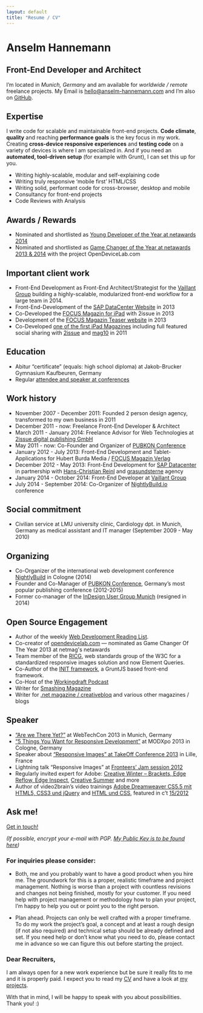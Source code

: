 ```yaml
---
layout: default
title: "Resume / CV"
---
```

# Anselm Hannemann

## Front-End Developer and Architect

<article class="hire">

I’m located in _Munich, Germany_ and am available for _worldwide / remote_ freelance projects. My Email is [hello@anselm-hannemann.com](mailto:hello@anselm-hannemann.com) and I’m also on [GitHub](https://github.com/anselmh/).

## Expertise

I write code for scalable and maintainable front-end projects. **Code climate**, **quality** and reaching **performance goals** is the key focus in my work. Creating **cross-device responsive experiences** and **testing code** on a variety of devices is where I am specialized in. And if you need an **automated, tool-driven setup** (for example with Grunt), I can set this up for you.

- Writing highly-scalable, modular and self-explaining code
- Writing truly responsive ‘mobile first’ HTML/CSS
- Writing solid, performant code for cross-browser, desktop and mobile
- Consultancy for front-end projects
- Code Reviews with Analysis

## Awards / Rewards

- Nominated and shortlisted as [Young Developer of the Year at netawards 2014](https://thenetawards.com/vote/young-developer/anselm-hannemann/)
- Nominated and shortlisted as [Game Changer of the Year at netawards 2013 &amp; 2014](https://thenetawards.com/vote/game-changer/open-device-lab/) with the project OpenDeviceLab.com

## Important client work

- Front-End Development as Front-End Architect/Strategist for the [Vaillant Group](http://www.vaillant-group.com/) building a highly-scalable, modularized front-end workflow for a large team in 2014.
- Front-End-Development of the [SAP DataCenter Website](http://www.sapdatacenter.com/en/#!) in 2013
- Co-Developed the [FOCUS Magazin for iPad](https://itunes.apple.com/us/app/focus-magazin/id548284324?mt=8) with 2issue in 2013
- Development of the [FOCUS Magazin Teaser website](http://media.focus-magazin.de/) in 2013
- Co-Developed [one of the first iPad Magazines](https://itunes.apple.com/de/app/monte-sommer-2011/id447344403) including full featured social sharing with [2issue](http://2issue.com/) and [mag10](http://mag10.my/) in 2011

## Education

- Abitur “certificate” (equals: high school diploma) at Jakob-Brucker Gymnasium Kaufbeuren, Germany
- Regular [attendee and speaker at conferences](http://lanyrd.com/profile/anselmhannemann/past/)

## Work history

- November 2007 - December 2011: Founded 2 person design agency, transformed to my own business in 2011
- December 2011 - now: Freelance Front-End Developer & Architect
- March 2011 - January 2014: Freelance Advisor for Web Technologies at [2issue digital publishing GmbH](http://2issue.com/)
- May 2011 - now: Co-Founder and Organizer of [PUBKON Conference](http://2014.pubkon.eu/)
- January 2012 - July 2013: Front-End Development and Tablet-Applications for Hubert Burda Media / [FOCUS Magazin Verlag](http://www.focus.de/)
- December 2012 - May 2013: Front-End Development for [SAP Datacenter](http://www.sapdatacenter.com/) in partnership with [Hans-Christian Reinl](https://drublic.de/) and [grasundsterne](http://www.grasundsterne.de/home-en) agency
- January 2014 - October 2014: Front-End Developer at [Vaillant Group](http://www.vaillant-group.com/)
- July 2014 - September 2014: Co-Organizer of [NightlyBuild.io](http://www.nightlybuild.io/) conference

## Social commitment
- Civilian service at LMU university clinic, Cardiology dpt. in Munich, Germany as medical assistant and IT manager (September 2009 - May 2010)

## Organizing

- Co-Organizer of the international web development conference [NightlyBuild](http://www.nightlybuild.io/) in Cologne (2014)
- Founder and Co-Manager of [PUBKON Conference](http://pubkon.eu/), Germany’s most popular publishing conference (2012-2015)
- Former co-manager of the [InDesign User Group Munich](http://www.indesignusergroup.com/chapters/munich/) (resigned in 2014)

## Open Source Engagement

- Author of the weekly [Web Development Reading List](http://wdrl.info/).
- Co-creator of [opendevicelab.com](http://opendevicelab.com/) &mdash; nominated as Game Changer Of The Year 2013 at netmag's netawards
- Team member of the [RICG](http://ricg.io/), web standards group of the W3C for a standardized responsive images solution and now Element Queries.
- Co-Author of the [INIT framework](https://use-init.com/), a GruntJS based front-end framework.
- Co-Host of the [Workingdraft Podcast](http://workingdraft.de/)
- Writer for [Smashing Magazine](http://www.smashingmagazine.com/author/anselm-hannemann/)
- Writer for [.net magazine / creativebloq](http://www.netmagazine.com/features/road-responsive-images) and various other magazines / blogs

## Speaker

- [“Are we There Yet?”](http://slidedeck.io/anselmh/webtechcon-13--we-are-not-there-yet) at WebTechCon 2013 in Munich, Germany
- [“5 Things You Want for Responsive Development”](https://helloanselm.com/modxpoeu--5-things-you-want-for-rwd/#/) at MODXpo 2013 in Cologne, Germany
- Speaker about [“Responsive Images” at TakeOff Conference 2013](http://www.youtube.com/watch?v=pPOeg5WAhgw) in Lille, France
- Lightning talk “Responsive Images” at [Fronteers’ Jam session 2012](https://vimeo.com/51897011)
- Regularly invited expert for Adobe: [Creative Winter – Brackets, Edge Reflow, Edge Inspect](http://www.youtube.com/user/AdobePRD/videos?flow=grid&view=0), [Creative Summer](http://www.youtube.com/watch?v=7AfXR-Ung9I&list=UU7-iNajG033J_66k16whthw&index=1&feature=plcp) and more
- Author of video2brain’s video trainings [Adobe Dreamweaver CS5.5 mit HTML5, CSS3 und jQuery](http://www.video2brain.com/de/videotraining/moderne-websites-mit-dreamweaver-cs5-5-html5-css3-und-jquery) and [HTML und CSS](http://www.video2brain.com/de/videotraining/html-und-css), featured in c’t [15/2012](http://www.heise.de/ct/inhalt/2012/15/117/)


## Ask me!

<a class="btn--big--positive" href="mailto:hello@anselm-hannemann.com?subject=I%20came%20across%20your%20website%20and%20wanted%20to%20talk%20to%20you">Get in touch!</a>

_(If possible, encrypt your e-mail with PGP. [My Public Key is to be found here](https://anselm.taurus.uberspace.de/1BE74300.asc))_


<a id="matchmyinterest"> </a>

### For inquiries please consider:

- Both, me and you probably want to have a good product when you hire me. The groundwork for this is a proper, realistic timeframe and project management. Nothing is worse than a project with countless revisions and changes not being finished, mostly for your customer. If you need help with project management or methodology how to plan your project, I’m happy to help you out or point you to the right person.

- Plan ahead. Projects can only be well crafted with a proper timeframe. To do my work the project’s goal, a concept and at least a rough design (if not also required) and technical setup should be already defined and set. If you need help or don’t know what you need to do, please contact me in advance so we can figure this out before starting the project.

<a id="recruiters"> </a>

### Dear Recruiters,

I am always open for a new work experience but be sure it really fits to me and it is properly paid.
I expect you to read my [CV](/cv/) and have a look at [my projects](/work/).

With that in mind, I will be happy to speak with you about possibilities. Thank you! :)

</article>
